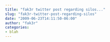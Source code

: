 ```yaml
---
title: "fak3r twitter post regarding silos..."
slug: "fak3r-twitter-post-regarding-silos"
date: "2009-06-23T14:11:50-06:00"
author: "fak3r"
categories:
- blah
---
```



